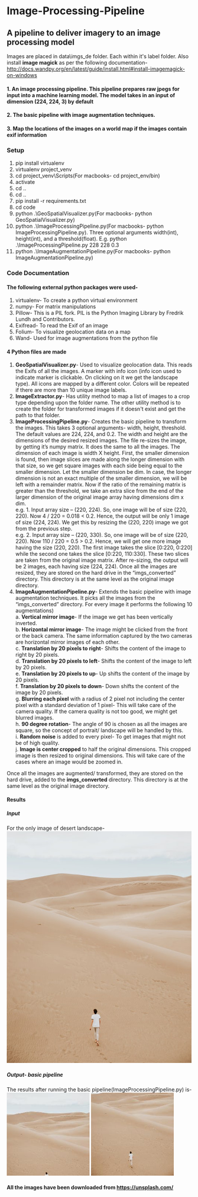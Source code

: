 # Image-Processing-Pipeline

## A pipeline to deliver imagery to an image processing model
Images are placed in data\imgs_de folder. Each within it's label folder.
Also install **image magick** as per the following documentation- http://docs.wandpy.org/en/latest/guide/install.html#install-imagemagick-on-windows
#### 1. An image processing pipeline. This pipeline prepares raw jpegs for input into a machine learning model. The model takes in an input of dimension (224, 224, 3) by default
#### 2. The basic pipeline with image augmentation techniques.
#### 3. Map the locations of the images on a world map if the images contain exif information

### Setup
1) pip install virtualenv
2) virtualenv project_venv
3) cd project_venv\Scripts(For macbooks- cd project_env/bin)
4) activate
5) cd ..
6) cd ..
7) pip install -r requirements.txt
8) cd code
9) python .\GeoSpatialVisualizer.py(For macbooks- python GeoSpatialVisualizer.py)
10) python .\ImageProcessingPipeline.py(For macbooks- python ImageProcessingPipeline.py). Three
optional arguments width(int), height(int), and a threshold(float). E.g. python
.\ImageProcessingPipeline.py 228 228 0.3
11) python .\ImageAugmentationPipeline.py(For macbooks- python ImageAugmentationPipeline.py)

### Code Documentation

#### The following external python packages were used-
1)	virtualenv- To create a python virtual environment
2)	numpy- For matrix manipulations
3)	Pillow- This is a PIL fork. PIL is the Python Imaging Library by Fredrik Lundh and Contributors.
4)	Exifread- To read the Exif of an image
5)	Folium- To visualize geolocation data on a map
6)	Wand- Used for image augmentations from the python file

#### 4 Python files are made
1)	**GeoSpatialVisualizer.py**- Used to visualize geolocation data. This reads the Exifs of all the images. A marker with info icon (info icon used to indicate marker is clickable. On clicking on it we get the landscape type). All icons are mapped by a different color. Colors will be repeated if there are more than 10 unique image labels.  
2)	**ImageExtractor.py**- Has utility method to map a list of images to a crop type depending upon the folder name. The other utility method is to create the folder for transformed images if it doesn't exist and get the path to that folder.
3)	**ImageProcessingPipeline.py**- Creates the basic pipeline to transform the images. This takes 3 optional arguments- width, height, threshold. The default values are 224, 224, and 0.2. The width and height are the dimensions of the desired resized images. The file re-sizes the image, by getting it’s numpy matrix. It does the same to all the images. The dimension of each image is width X height. First, the smaller dimension is found, then image slices are made along the longer dimension with that size, so we get square images with each side being equal to the smaller dimension. Let the smaller dimension be dim. In case, the longer dimension is not an exact multiple of the smaller dimension, we will be left with a remainder matrix. Now if the ratio of the remaining matrix is greater than the threshold, we take an extra slice from the end of the larger dimension of the original image array having dimensions dim x dim.<br/> 
e.g. 1. Input array size – (220, 224). So, one image will be of size (220, 220). Now 4 / 220 = 0.018 < 0.2. Hence, the output will be only 1 image of size (224, 224). We get this by resizing the (220, 220) image we got from the previous step. <br/>
e.g. 2. Input array size – (220, 330). So, one image will be of size (220, 220). Now 110 / 220 = 0.5 > 0.2. Hence, we will get one more image having the size (220, 220). The first image takes the slice [0:220, 0:220] while the second one takes the slice [0:220, 110:330]. These two slices are taken from the original image matrix. After re-sizing, the output will be 2 images, each having size (224, 224). 
Once all the images are resized, they are stored on the hard drive in the “imgs_converted” directory. This directory is at the same level as the original image directory. 
4)	**ImageAugmentationPipeline.py**- Extends the basic pipeline with image augmentation techniques. It picks all the images from the “imgs_converted” directory. For every image it performs the following 10 augmentations) <br/>
a.	**Vertical mirror image**- If the image we get has been vertically inverted. <br/>
b.	**Horizontal mirror image**- The image might be clicked from the front or the back camera. The same information captured by the two cameras are horizontal mirror images of each other. <br/>
c.	**Translation by 20 pixels to right**- Shifts the content of the image to right by 20 pixels. <br/>
d.	**Translation by 20 pixels to left**- Shifts the content of the image to left by 20 pixels. <br/>
e.	**Translation by 20 pixels to up**- Up shifts the content of the image by 20 pixels. <br/>
f.	**Translation by 20 pixels to down**- Down shifts the content of the image by 20 pixels. <br/>
g.	**Blurring each pixel** with a radius of 2 pixel not including the center pixel with a standard deviation of 1 pixel- This will take care of the camera quality. If the camera quality is not too good, we might get blurred images. <br/>
h.	**90 degree rotation**- The angle of 90 is chosen as all the images are square, so the concept of portrait/ landscape will be handled by this. <br/>
i.	 **Random noise** is added to every pixel- To get images that might not be of high quality. <br/>
j.	**Image is center cropped** to half the original dimensions. This cropped image is then resized to original dimensions. This will take care of the cases where an image would be zoomed in.

Once all the images are augmented/ transformed, they are stored on the hard drive, added to the **imgs_converted** directory. This directory is at the same level as the original image directory.

#### Results

##### Input
For the only image of desert landscape-<br/>
![Alt text](https://github.com/Vaibhav47Sharma/Image-Processing-Pipeline/blob/master/data/imgs_de/desert/photo-1470847355775-e0e3c35a9a2c.jpg?raw=true)

##### Output- basic pipeline
The results after running the basic pipeline(ImageProcessingPipeline.py) is-<br/>
![Alt text](https://github.com/Vaibhav47Sharma/Image-Processing-Pipeline/blob/master/data/imgs_converted/desert/photo-1470847355775-e0e3c35a9a2c_0.jpg)
![Alt text](https://github.com/Vaibhav47Sharma/Image-Processing-Pipeline/blob/master/data/imgs_converted/desert/photo-1470847355775-e0e3c35a9a2c_1.jpg)



#### All the images have been downloaded from https://unsplash.com/
